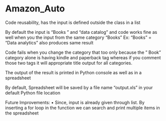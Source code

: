 # Amazon_Auto
Code reusability, has the input is defined outside the class in a list

By default the input is “Books ” and “data catalog” and code works fine as well when you the input from the same category “Books”
    Ex: “Books” = “Data analytics” also produces same result

Code fails when you change the category that too only because the ” Book” category alone is having kindle and paperback tag whereas if you comment those two tags it will appropriate title output for all categories.
        
The output of the result is printed in Python console as well as in a spreadsheet

By default, Spreadsheet will be saved by a file name “output.xls” in your default Python file location

 
Future Improvements:
•	Since, input is already given through list. By inserting a for loop in the function we can search and print multiple items  in the spreadsheet
